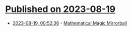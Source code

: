 # [Published on 2023-08-19](index.md)

* [2023-08-19, 00:52:36](https://lobste.rs/s/7vb8tm/mathematical_magic_mirrorball) - [Mathematical Magic Mirrorball](https://youtu.be/rJPKTCdk-WI)
